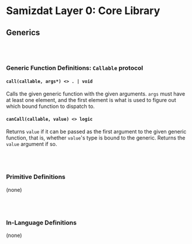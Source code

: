 Samizdat Layer 0: Core Library
==============================

Generics
--------

<br><br>
### Generic Function Definitions: `Callable` protocol

#### `call(callable, args*) <> . | void`

Calls the given generic function with the given arguments. `args` must
have at least one element, and the first element is what is used to
figure out which bound function to dispatch to.

#### `canCall(callable, value) <> logic`

Returns `value` if it can be passed as the first argument to the given
generic function, that is, whether `value`'s type is bound to the
generic. Returns the `value` argument if so.


<br><br>
### Primitive Definitions

(none)


<br><br>
### In-Language Definitions

(none)
